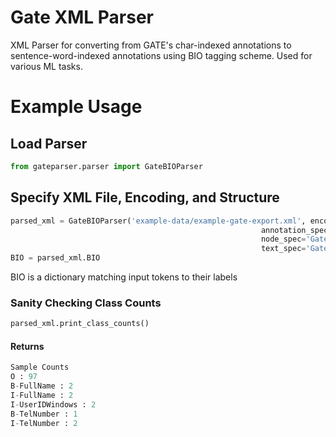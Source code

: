 # Gate XML Parser
XML Parser for converting from GATE's char-indexed annotations to sentence-word-indexed annotations using BIO tagging scheme.  Used for various ML tasks. 

# Example Usage
## Load Parser
```python
from gateparser.parser import GateBIOParser
```

## Specify XML File, Encoding, and Structure
```python
parsed_xml = GateBIOParser('example-data/example-gate-export.xml', encoding='windows-1252', 
                                                        annotation_spec='GateDocument.AnnotationSet',
                                                        node_spec='GateDocument.TextWithNodes',
                                                        text_spec='GateDocument.TextWithNodes')
BIO = parsed_xml.BIO
```
BIO is a dictionary matching input tokens to their labels

### Sanity Checking Class Counts
```python 
parsed_xml.print_class_counts()
```

#### Returns
```python
Sample Counts
O : 97
B-FullName : 2
I-FullName : 2
I-UserIDWindows : 2
B-TelNumber : 1
I-TelNumber : 2
```
